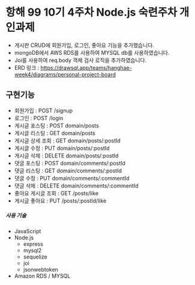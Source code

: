 # 항해 99 10기 4주차 Node.js 숙련주차 개인과제
 - 게시판 CRUD에 회원가입, 로그인, 좋아요 기능을 추가했습니다.
 - mongoDB에서 AWS RDS를 사용하여 MYSQL db를 사용하였습니다.
 - Joi를 사용하여 req.body 객체 검사 로직을 추가하였습니다.
 - ERD 링크 : https://drawsql.app/teams/hanghae-week4/diagrams/personal-project-board
  

## 구현기능
 - 회원가입 : POST /signup
 - 로그인 : POST /login
 - 게시글 포스팅 : POST domain/posts
 - 게시글 리스팅 : GET domain/posts
 - 게시글 상세 조회 : GET domain/posts/:postId
 - 게시글 수정 : PUT domain/posts/:postId
 - 게시글 삭제 : DELETE domain/posts/:postId
 - 댓글 포스팅 : POST domain/comments/:postId
 - 댓글 리스팅 : GET domain/comments/:postId
 - 댓글 수정 : PUT domain/comments/:commentId
 - 댓글 삭제 : DELETE domain/comments/:commentId
 - 좋아요 게시글 조회 : GET /posts/like
 - 게시글 좋아요 : PUT /posts/:postId/like 

##### 사용 기술
 - JavaScript
 - Node.js
   - express
   - mysql2
   - sequelize
   - joi
   - jsonwebtoken
 - Amazon RDS / MYSQL